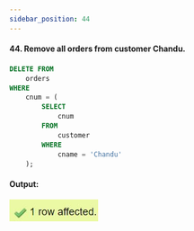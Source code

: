 ```yaml
---
sidebar_position: 44
---
```


#### 44. Remove all orders from customer Chandu.

```sql
DELETE FROM
    orders
WHERE
    cnum = (
        SELECT
            cnum
        FROM
            customer
        WHERE
            cname = 'Chandu'
    );
```

#### Output:

![d](outputs\44.jpg)
